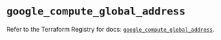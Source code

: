 # `google_compute_global_address`

Refer to the Terraform Registry for docs: [`google_compute_global_address`](https://registry.terraform.io/providers/hashicorp/google/5.45.2/docs/resources/compute_global_address).
